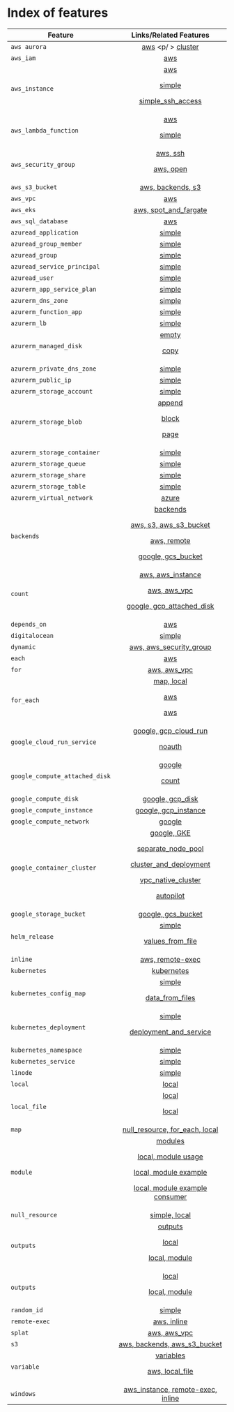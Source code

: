 # Index of features

| Feature                        | Links/Related Features  |
| -------------                  |:-------------:|
| `aws aurora`                   | [aws](aws/aws_aurora) <p/ > [cluster](aws/aws_aurora/cluster) |
| `aws_iam`                      | [aws](aws/aws_iam/groups) |
| `aws_instance`                 | [aws](aws/aws_instance) <p/> [simple](aws/aws_instance/simple) <p/> [simple_ssh_access](aws/aws_instance/simple_ssh_access) |
| `aws_lambda_function`          | [aws](aws/aws_lambda_function) <p/> [simple](aws/aws_lambda_function/simple) |
| `aws_security_group`           | [aws, ssh](aws/aws_security_group/ssh) <p/> [aws, open](aws/aws_security_group/open) |
| `aws_s3_bucket`                | [aws, backends, s3](backends/s3/aws_s3_bucket) |
| `aws_vpc`                      | [aws](aws/aws_vpc/simple) |
| `aws_eks`                      | [aws, spot_and_fargate](aws/aws_eks/fargate/spot_and_fargate) |
| `aws_sql_database`             | [aws](aws/aws_sql_database) |
| `azuread_application`          | [simple](azuread/azuread_application/simple) |
| `azuread_group_member`         | [simple](azuread/azuread_group_member/simple) |
| `azuread_group`                | [simple](azuread/azuread_group/simple) |
| `azuread_service_principal`    | [simple](azuread/azuread_service_principal/simple) |
| `azuread_user`                 | [simple](azuread/azuread_user/simple) |
| `azurerm_app_service_plan`     | [simple](azurerm/azurerm_app_service_plan/simple) |
| `azurerm_dns_zone`             | [simple](azurerm/azurerm_dns_zone/simple) |
| `azurerm_function_app`         | [simple](azurerm/azurerm_function_app/simple) |
| `azurerm_lb`                   | [simple](azurerm/azurerm_lb/simple) |
| `azurerm_managed_disk`         | [empty](azurerm/azurerm_managed_disk/empty) <p/> [copy](azurerm/azurerm_managed_disk/copy) |
| `azurerm_private_dns_zone`     | [simple](azurerm/azurerm_private_dns_zone/simple) |
| `azurerm_public_ip`            | [simple](azurerm/azurerm_public_ip/simple) |
| `azurerm_storage_account`      | [simple](azurerm/azurerm_storage_account/simple) |
| `azurerm_storage_blob`         | [append](azurerm/azurerm_storage_blob/append) <p/> [block](azurerm/azurerm_storage_blob/block) <p/> [page](azurerm/azurerm_storage_blob/page) |
| `azurerm_storage_container`    | [simple](azurerm/azurerm_storage_container/simple) |
| `azurerm_storage_queue`        | [simple](azurerm/azurerm_storage_queue/simple) |
| `azurerm_storage_share`        | [simple](azurerm/azurerm_storage_share/simple) |
| `azurerm_storage_table`        | [simple](azurerm/azurerm_storage_table/simple) |
| `azurerm_virtual_network`      | [azure](azurerm/azurerm_virtual_network/simple) |
| `backends`                     | [backends](backends) <p/> [aws, s3, aws_s3_bucket](backends/s3/aws_s3_bucket) <p/> [aws, remote](backends/remote) <p/> [google, gcs_bucket](backends/gcs/google_storage_bucket) |
| `count`                        | [aws, aws_instance](aws/aws_instance/count) <p/> [aws, aws_vpc](aws/aws_vpc/count) <p/> [google, gcp_attached_disk](google/google_compute_attached_disk/count) |
| `depends_on`                   | [aws](aws/aws_iam/groups) |
| `digitalocean`                 | [simple](digitalocean/digitalocean_droplet/simple) |
| `dynamic`                      | [aws, aws_security_group](aws/aws_security_group/dynamic) |
| `each`                         | [aws](aws/aws_iam/groups) |
| `for`                          | [aws, aws_vpc](aws/aws_vpc/for) |
| `for_each`                     | [map, local](local/null_resource/for_each) <p/> [aws](aws/aws_instance/for_each) <p/> [aws](aws/aws_iam/groups)|
| `google_cloud_run_service`     | [google, gcp_cloud_run](google/google_cloud_run_service/simple ) <p/> [noauth](google/google_cloud_run_service/noauth) |
| `google_compute_attached_disk` | [google](google/google_compute_attached_disk/simple) <p/> [count](google/google_compute_attached_disk/count) |
| `google_compute_disk`          | [google, gcp_disk](google/google_compute_disk/simple) |
| `google_compute_instance`      | [google, gcp_instance](google/google_compute_instance/simple) |
| `google_compute_network`       | [google](google/google_compute_network/simple) |
| `google_container_cluster`     | [google, GKE](google/google_container_cluster/simple) <p/> [separate_node_pool](google/google_container_cluster/separate_node_pool) <p/> [cluster_and_deployment](google/google_container_cluster/cluster_and_deployment) <p/> [vpc_native_cluster](google/google_container_cluster/vpc_native_cluster) <p/> [autopilot](google/google_container_cluster/autopilot) |
| `google_storage_bucket`        | [google, gcs_bucket](google/google_storage_bucket/simple) |
| `helm_release`                 | [simple](helm/helm_release/simple) <p/> [values_from_file](helm/helm_release/values_from_file) |
| `inline`                       | [aws, remote-exec](aws/aws_instance/remote-exec/inline/) |
| `kubernetes`                   | [kubernetes](kubernetes) |
| `kubernetes_config_map`        | [simple](kubernetes/kubernetes_config_map/simple) <p/> [data_from_files](kubernetes/kubernetes_config_map/from_files) |
| `kubernetes_deployment`        | [simple](kubernetes/kubernetes_deployment/simple) <p/> [deployment_and_service](kubernetes/kubernetes_deployment/deployment_and_service) |
| `kubernetes_namespace`         | [simple](kubernetes/kubernetes_namespace/simple) |
| `kubernetes_service`           | [simple](kubernetes/kubernetes_service/simple) |
| `linode`                       | [simple](linode/linode_instance/simple) |
| `local`                        | [local](local) |
| `local_file`                   | [local](local/local_file/hello) <p/> [local](local/local_file/preexisting_file) |
| `map`                          | [null_resource, for_each, local](local/null_resource/for_each) |
| `module`                       | [modules](modules) <p/> [local, module usage](variables/local_file/module) <p/> [local, module example](modules/local_file/hello_module) <p/> [local, module example consumer](modules/local_file/hello_consumer) |
| `null_resource`                | [simple, local](local/null_resource/simple) |
| `outputs`                      | [outputs](outputs) <p/> [local](outputs/local_file/local_file) <p/> [local, module](outputs/local_file/module) |
| `outputs`                      | [local](outputs/local_file/local_file) <p/> [local, module](outputs/local_file/module) |
| `random_id`                    | [simple](aws/aws_s3_bucket/simple) |
| `remote-exec`                  | [aws, inline](aws/aws_instance/remote-exec/inline) |
| `splat`                        | [aws, aws_vpc](aws/aws_vpc/splat) |
| `s3`                           | [aws, backends, aws_s3_bucket](backends/s3/aws_s3_bucket) |
| `variable`                     | [variables](variables) <p/> [aws, local_file](variables/local_file/local_file) |
| `windows`                      | [aws_instance, remote-exec, inline](aws/aws_instance/remote-exec/inline/windows) |

